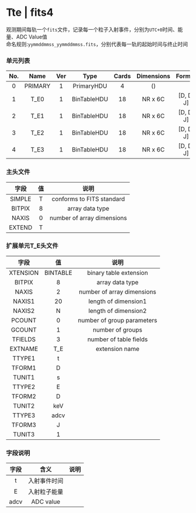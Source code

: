 # Tte | fits4

观测期间每轨一个``fits``文件，记录每一个粒子入射事件，分别为``UTC+0``时间、能量、ADC Value值  
命名规则:``yymmddmmss_yymmddmmss.fits``，分别代表每一轨的起始时间与终止时间

### 单元列表

| No. |   Name  | Ver |     Type    | Cards | Dimensions |  Format   |
|:---:|:-------:|:---:|:-----------:|:-----:|:----------:|:---------:|
|  0  | PRIMARY |  1  |  PrimaryHDU |   4   |     ()     |           |
|  1  |   T_E0  |  1  | BinTableHDU |   18  |   NR x 6C  | [D, D, J] |
|  2  |   T_E1  |  1  | BinTableHDU |   18  |   NR x 6C  | [D, D, J] |
|  3  |   T_E2  |  1  | BinTableHDU |   18  |   NR x 6C  | [D, D, J] |
|  4  |   T_E3  |  1  | BinTableHDU |   18  |   NR x 6C  | [D, D, J] |

### 主头文件

|  字段  | 值 |            说明            |
|:------:|:--:|:--------------------------:|
| SIMPLE | T  | conforms to FITS standard  |
| BITPIX | 8  | array data type            |
| NAXIS  | 0  | number of array dimensions |
| EXTEND | T  |                            |

### 扩展单元T_E头文件

|   字段   |     值    |            说明            |
|:--------:|:---------:|:--------------------------:|
| XTENSION |  BINTABLE |   binary table extension   |
|  BITPIX  |     8     |       array data type      |
|   NAXIS  |     2     | number of array dimensions |
|  NAXIS1  |     20    |    length of dimension1    |
|  NAXIS2  |      N    |    length of dimension2    |
|  PCOUNT  |     0     | number of group parameters |
|  GCOUNT  |     1     |      number of groups      |
|  TFIELDS |     3     |   number of table fields   |
|  EXTNAME |    T_E    |       extension name       |
|  TTYPE1  |     t     |                            |
|  TFORM1  |     D     |                            |
|  TUNIT1  |     s     |                            |
|  TTYPE2  |     E     |                            |
|  TFORM2  |     D     |                            |
|  TUNIT2  |    keV    |                            |
|  TTYPE3  |   adcv    |                            |
|  TFORM3  |     J     |                            |
|  TUNIT3  |     1     |                            |

### 字段说明

|    字段   |      含义      |    说明    |
|:---------:|:--------------:|:----------:|
|     t     |  入射事件时间  |            |
|     E     |  入射粒子能量  |            |
|   adcv    |   ADC value   |            |